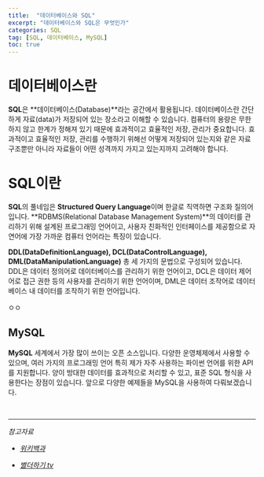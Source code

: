 ```yaml
---
title:  "데이터베이스와 SQL"
excerpt: "데이터베이스와 SQL은 무엇인가"
categories: SQL
tag: [SQL, 데이터베이스, MySQL]
toc: true
---
```


# 데이터베이스란

**SQL**은 **데이터베이스(Database)**라는 공간에서 활용됩니다. 데이터베이스란 간단하게 자료(data)가 저장되어 있는 장소라고 이해할 수 있습니다. 컴퓨터의 용량은 무한하지 않고 한계가 정해져 있기 때문에 효과적이고 효율적인 저장, 관리가 중요합니다. 효과적이고 효율적인 저장, 관리를 수행하기 위해선 어떻게 저장되어 있는지와 같은 자료구조뿐만 아니라 자료들이 어떤 성격까지 가지고 있는지까지 고려해야 합니다.



# SQL이란

**SQL**의 풀네임은 **Structured Query Language**이며 한글로 직역하면 구조화 질의어입니다. **RDBMS(Relational Database Management System)**의 데이터를 관리하기 위해 설계된 프로그래밍 언어이고, 사용자 친화적인 인터페이스를 제공함으로 자연어에 가장 가까운 컴퓨터 언어라는 특징이 있습니다. 



**DDL(DataDefinitionLanguage), DCL(DataControlLanguage), DML(DataManipulationLanguage)** 총 세 가지의 문법으로 구성되어 있습니다. DDL은 데이터 정의어로 데이터베이스를 관리하기 위한 언어이고, DCL은 데이터 제어어로 접근 권한 등의 사용자를 관리하기 위한 언어이며, DML은 데이터 조작어로 데이터베이스 내 데이터를 조작하기 위한 언어입니다.

ㅇㅇ

## MySQL

**MySQL** 세계에서 가장 많이 쓰이는 오픈 소스입니다. 다양한 운영체제에서 사용할 수 있으며, 여러 가지의 프로그래밍 언어 특히 제가 자주 사용하는 파이썬 언어를 위한 API를 지원합니다. 양이 방대한 데이터를 효과적으로 처리할 수 있고, 표준 SQL 형식을 사용한다는 장점이 있습니다. 앞으로 다양한 예제들을 MySQL을 사용하여 다뤄보겠습니다.



<br/>

---------------------------------------------

*참고자료*

* *[위키백과](https://ko.wikipedia.org/wiki/SQL)*

* *[별더하기 tv](https://www.youtube.com/channel/UCnKJ5kYtcfp9w-rs19IkhsA)*
